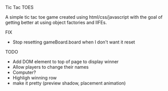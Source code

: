 Tic Tac TOES

A simple tic tac toe game created using html/css/javascript with the goal of getting better at using object factories and IIFEs.

FIX
- Stop resetting gameBoard.board when I don't want it reset

TODO
- Add DOM element to top of page to display winner
- Allow players to change their names
- Computer?
- Highligh winning row
- make it pretty (preview shadow, placement animation)